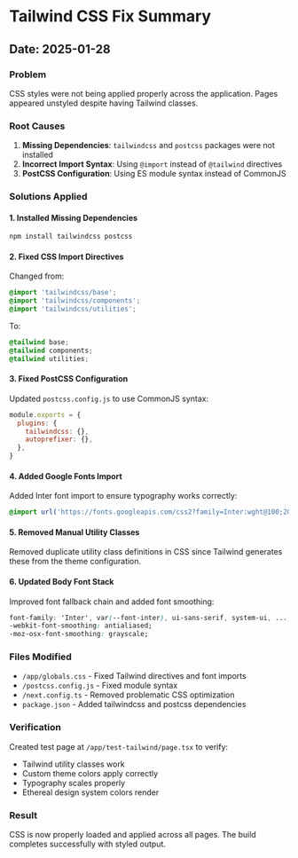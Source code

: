 # Tailwind CSS Fix Summary
## Date: 2025-01-28

### Problem
CSS styles were not being applied properly across the application. Pages appeared unstyled despite having Tailwind classes.

### Root Causes
1. **Missing Dependencies**: `tailwindcss` and `postcss` packages were not installed
2. **Incorrect Import Syntax**: Using `@import` instead of `@tailwind` directives
3. **PostCSS Configuration**: Using ES module syntax instead of CommonJS

### Solutions Applied

#### 1. Installed Missing Dependencies
```bash
npm install tailwindcss postcss
```

#### 2. Fixed CSS Import Directives
Changed from:
```css
@import 'tailwindcss/base';
@import 'tailwindcss/components';
@import 'tailwindcss/utilities';
```

To:
```css
@tailwind base;
@tailwind components;
@tailwind utilities;
```

#### 3. Fixed PostCSS Configuration
Updated `postcss.config.js` to use CommonJS syntax:
```javascript
module.exports = {
  plugins: {
    tailwindcss: {},
    autoprefixer: {},
  },
}
```

#### 4. Added Google Fonts Import
Added Inter font import to ensure typography works correctly:
```css
@import url('https://fonts.googleapis.com/css2?family=Inter:wght@100;200;300;400;500;600;700;800;900&display=swap');
```

#### 5. Removed Manual Utility Classes
Removed duplicate utility class definitions in CSS since Tailwind generates these from the theme configuration.

#### 6. Updated Body Font Stack
Improved font fallback chain and added font smoothing:
```css
font-family: 'Inter', var(--font-inter), ui-sans-serif, system-ui, ...;
-webkit-font-smoothing: antialiased;
-moz-osx-font-smoothing: grayscale;
```

### Files Modified
- `/app/globals.css` - Fixed Tailwind directives and font imports
- `/postcss.config.js` - Fixed module syntax
- `/next.config.ts` - Removed problematic CSS optimization
- `package.json` - Added tailwindcss and postcss dependencies

### Verification
Created test page at `/app/test-tailwind/page.tsx` to verify:
- Tailwind utility classes work
- Custom theme colors apply correctly
- Typography scales properly
- Ethereal design system colors render

### Result
CSS is now properly loaded and applied across all pages. The build completes successfully with styled output.